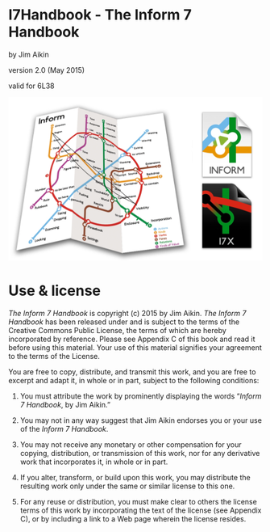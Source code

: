 # I7Handbook - The Inform 7 Handbook

by Jim Aikin

version 2.0 (May 2015)

valid for 6L38

![Inform 7 webpage](cover.jpeg)

# Use & license

_The Inform 7 Handbook_ is copyright (c) 2015 by Jim Aikin. _The Inform 7 Handbook_ has been released under and is subject to the terms of the Creative Commons Public License, the terms of which are hereby incorporated by reference. Please see Appendix C of this book and read it before using this material. Your use of this material signifies your agreement to the terms of the License.

You are free to copy, distribute, and transmit this work, and you are free to excerpt and adapt it, in whole or in part, subject to the following conditions:

1) You must attribute the work by prominently displaying the words “_Inform 7 Handbook_, by Jim Aikin.”

2) You may not in any way suggest that Jim Aikin endorses you or your use of the _Inform 7 Handbook_.

3) You may not receive any monetary or other compensation for your copying, distribution, or transmission of this work, nor for any derivative work that incorporates it, in whole or in part.

4) If you alter, transform, or build upon this work, you may distribute the resulting work only under the same or similar license to this one.

5) For any reuse or distribution, you must make clear to others the license terms of this work by incorporating the text of the license (see Appendix C), or by including a link to a Web page wherein the license resides.
